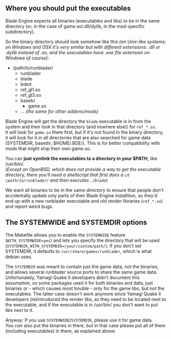 ## Where you should put the executables

Blade Engine expects all binaries (executables and libs) to be in the same directory
(or, in the case of game.so/.dll/dylib, in the mod-specific subdirectory).

So the binary directory should look somehow like this *(on Unix-like systems;
on Windows and OSX it's very similar but with different extensions: .dll or 
.dylib instead of .so, and the executables have .exe file extension on Windows of course)*:

* /path/to/runblader/
  - runblader
  - blade
  - bded
  - ref_gl1.so
  - ref_gl3.so
  - baseb/
    * game.so
  - ... *(the same for other addons/mods)*

Blade Engine will get the directory the `blade` executable is in from the system
and then look in that directory (and nowhere else!) for `ref_*.so`.  
It will look for `game.so` there first, but if it's not found in the binary directory,
it will look for it in all directories that are also searched for game
data (SYSTEMDIR, basedir, $HOME/.BDE/). This is for better compatibility with mods that
might ship their own game.so.

You can **just symlink the executables to a directory in your $PATH**, like /usr/bin/.  
(*Except on OpenBSD, which does not provide a way to get the executable directory,
 there you'll need a shellscript that first does a `cd /path/to/runblader/` and
 then executes `./blade`*)

We want all binaries to be in the same directory to ensure that people don't accidentally
update only parts of their Blade Engine installtion, so they'd end up with a new
runblader executable and old render libraries (`ref_*.so`) and report weird bugs.

## The SYSTEMWIDE and SYSTEMDIR options

The Makefile allows you to enable the `SYSTEMWIDE` feature (`WITH_SYSTEMWIDE=yes`) and
lets you specify the directory that will be used (`SYSTEMDIR`, `WITH_SYSTEMDIR=/your/custom/path/`).
If you don't set SYSTEMDIR, it defaults to `/usr/share/games/runblader`, which is what debian uses.

The `SYSTEMDIR` was meant to contain just the game data, *not* the binaries, and allows
several runblader source ports to share the same game data.  
Unfortunately, Yamagi Quake II developers didn't document this assumption, so some packages used it for both binaries
and data, just binaries or - which causes most trouble - only for the game libs, but not the
executables. The latter case doesn't work anymore since Yamagi Quake II developers (re)introduced the render libs,
as they need to be located next to the executable, and if the executable is in /usr/bin/ you
don't want to put libs next to it.

Anyway: If you use `SYSTEMWIDE`/`SYSTEMDIR`, please use it for game data.  
You *can* also put the binaries in there, but in that case please put all of them
(including executables) in there, as explained above.
